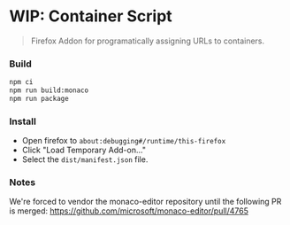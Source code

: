 # WIP: Container Script

> Firefox Addon for programatically assigning URLs to containers.

### Build

``` sh
npm ci
npm run build:monaco
npm run package
```

### Install

* Open firefox to `about:debugging#/runtime/this-firefox`
* Click "Load Temporary Add-on..."
* Select the `dist/manifest.json` file.

### Notes

We're forced to vendor the monaco-editor repository until the following PR is merged: https://github.com/microsoft/monaco-editor/pull/4765
